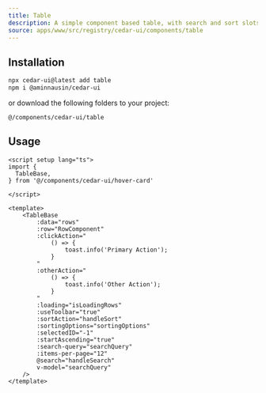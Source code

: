 ```yaml
---
title: Table
description: A simple component based table, with search and sort slots.
source: apps/www/src/registry/cedar-ui/components/table
---
```


<ComponentPreview name="TableDemo" />

## Installation

 ```bash
npx cedar-ui@latest add table
npm i @aminnausin/cedar-ui
```

or download the following folders to your project:

`@/components/cedar-ui/table`

## Usage

```vue
<script setup lang="ts">
import {
  TableBase,
} from '@/components/cedar-ui/hover-card'

</script>

<template>
    <TableBase
        :data="rows"
        :row="RowComponent"
        :clickAction="
            () => {
                toast.info('Primary Action');
            }
        "
        :otherAction="
            () => {
                toast.info('Other Action');
            }
        "
        :loading="isLoadingRows"
        :useToolbar="true"
        :sortAction="handleSort"
        :sortingOptions="sortingOptions"
        :selectedID="-1"
        :startAscending="true"
        :search-query="searchQuery"
        :items-per-page="12"
        @search="handleSearch"
        v-model="searchQuery"
    />
</template>
```
